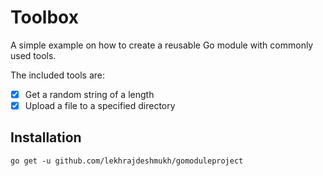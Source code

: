 # Toolbox

A simple example on how to create a reusable Go module with commonly used tools.

The included tools are:

- [X] Get a random string of a length
- [X] Upload a file to a specified directory

## Installation

`go get -u github.com/lekhrajdeshmukh/gomoduleproject`